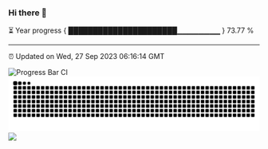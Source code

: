 ### Hi there 👋

⏳ Year progress { ██████████████████████▁▁▁▁▁▁▁▁ } 73.77 %

---

⏰ Updated on Wed, 27 Sep 2023 06:16:14 GMT

![Progress Bar CI](https://github.com/liununu/liununu/workflows/Progress%20Bar%20CI/badge.svg)![](https://raw.githubusercontent.com/L1cardo/L1cardo/main/assets/github-contribution-grid-snake.svg)![](https://raw.githubusercontent.com/seesaws/seesaws/main/assets/github-contribution-grid-snake.svg)
